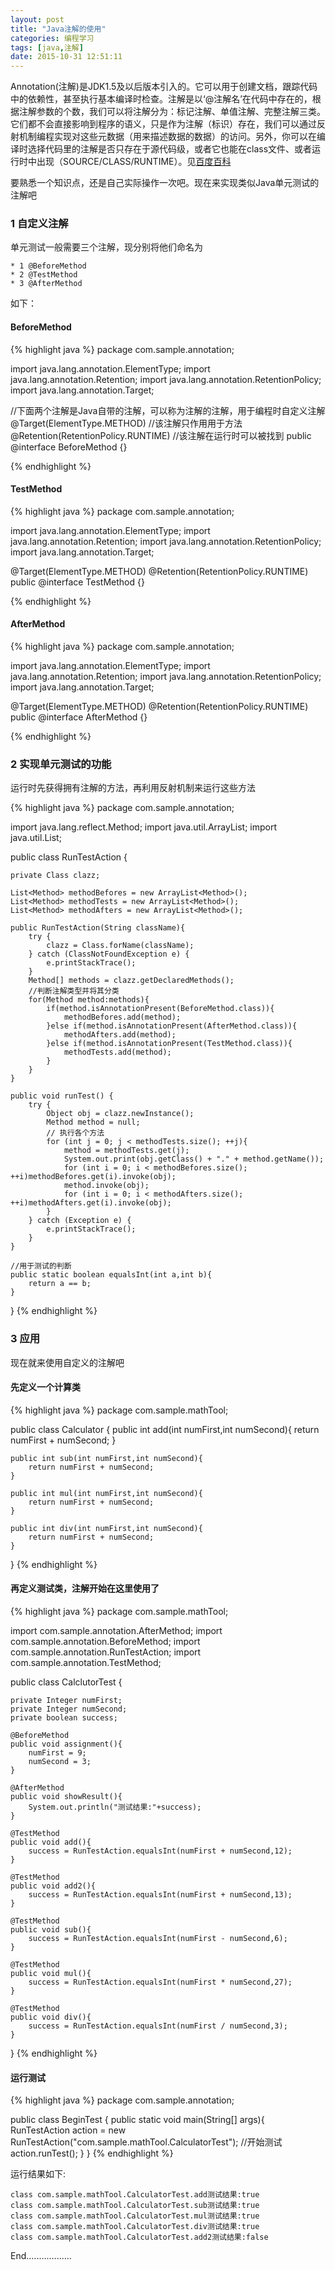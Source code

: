 ```yaml
---
layout: post
title: "Java注解的使用"
categories: 编程学习
tags: [java,注解]
date: 2015-10-31 12:51:11
---
```


Annotation(注解)是JDK1.5及以后版本引入的。它可以用于创建文档，跟踪代码中的依赖性，甚至执行基本编译时检查。注解是以‘@注解名’在代码中存在的，根据注解参数的个数，我们可以将注解分为：标记注解、单值注解、完整注解三类。它们都不会直接影响到程序的语义，只是作为注解（标识）存在，我们可以通过反射机制编程实现对这些元数据（用来描述数据的数据）的访问。另外，你可以在编译时选择代码里的注解是否只存在于源代码级，或者它也能在class文件、或者运行时中出现（SOURCE/CLASS/RUNTIME）。见[百度百科](http://baike.baidu.com/link?url=41sFWvcGQrACRFXOXHVbGvo9FYcGopKASa_9lAbuOkiMlbUtmJ9nVFLSbCb8JFfRm8i7m7Rxw3E9rTK1vxutGK)


要熟悉一个知识点，还是自己实际操作一次吧。现在来实现类似Java单元测试的注解吧

<!-- more -->

### 1 自定义注解

单元测试一般需要三个注解，现分别将他们命名为
	
	* 1 @BeforeMethod
	* 2 @TestMethod
	* 3 @AfterMethod

如下：

#### BeforeMethod

{% highlight java %}
package com.sample.annotation;

import java.lang.annotation.ElementType;
import java.lang.annotation.Retention;
import java.lang.annotation.RetentionPolicy;
import java.lang.annotation.Target;

//下面两个注解是Java自带的注解，可以称为注解的注解，用于编程时自定义注解
@Target(ElementType.METHOD)			//该注解只作用用于方法
@Retention(RetentionPolicy.RUNTIME) //该注解在运行时可以被找到
public @interface BeforeMethod {}

{% endhighlight %}

#### TestMethod

{% highlight java %}
package com.sample.annotation;

import java.lang.annotation.ElementType;
import java.lang.annotation.Retention;
import java.lang.annotation.RetentionPolicy;
import java.lang.annotation.Target;


@Target(ElementType.METHOD)
@Retention(RetentionPolicy.RUNTIME)
public @interface TestMethod {}


{% endhighlight %}

#### AfterMethod

{% highlight java %}
package com.sample.annotation;

import java.lang.annotation.ElementType;
import java.lang.annotation.Retention;
import java.lang.annotation.RetentionPolicy;
import java.lang.annotation.Target;


@Target(ElementType.METHOD)
@Retention(RetentionPolicy.RUNTIME)
public @interface AfterMethod {}

{% endhighlight %}

### 2 实现单元测试的功能

运行时先获得拥有注解的方法，再利用反射机制来运行这些方法

{% highlight java %}
package com.sample.annotation;

import java.lang.reflect.Method;
import java.util.ArrayList;
import java.util.List;

public class RunTestAction {
	
	private Class clazz;
	
	List<Method> methodBefores = new ArrayList<Method>();
	List<Method> methodTests = new ArrayList<Method>();
	List<Method> methodAfters = new ArrayList<Method>();
	
	public RunTestAction(String className){
		try {
			clazz = Class.forName(className);
		} catch (ClassNotFoundException e) {
			e.printStackTrace();
		}
		Method[] methods = clazz.getDeclaredMethods();
		//判断注解类型并将其分类
		for(Method method:methods){
			if(method.isAnnotationPresent(BeforeMethod.class)){
				methodBefores.add(method);
			}else if(method.isAnnotationPresent(AfterMethod.class)){
				methodAfters.add(method);
			}else if(method.isAnnotationPresent(TestMethod.class)){
				methodTests.add(method);
			}
		}
	}
	
	public void runTest() {
		try {
			Object obj = clazz.newInstance();
			Method method = null;
			// 执行各个方法
			for (int j = 0; j < methodTests.size(); ++j){
				method = methodTests.get(j);
				System.out.print(obj.getClass() + "." + method.getName());
				for (int i = 0; i < methodBefores.size(); ++i)methodBefores.get(i).invoke(obj);
				method.invoke(obj);
				for (int i = 0; i < methodAfters.size(); ++i)methodAfters.get(i).invoke(obj);
			}
		} catch (Exception e) {
			e.printStackTrace();
		}
	}

	//用于测试的判断
	public static boolean equalsInt(int a,int b){
		return a == b;
	}
}
{% endhighlight %}

### 3 应用

现在就来使用自定义的注解吧

#### 先定义一个计算类

{% highlight java %}
package com.sample.mathTool;

public class Calculator {
	public int add(int numFirst,int numSecond){
		return numFirst + numSecond; 
	}
	
	public int sub(int numFirst,int numSecond){
		return numFirst + numSecond; 
	}
	
	public int mul(int numFirst,int numSecond){
		return numFirst + numSecond; 
	}
	
	public int div(int numFirst,int numSecond){
		return numFirst + numSecond; 
	}

}
{% endhighlight %}

#### 再定义测试类，注解开始在这里使用了

{% highlight java %}
package com.sample.mathTool;

import com.sample.annotation.AfterMethod;
import com.sample.annotation.BeforeMethod;
import com.sample.annotation.RunTestAction;
import com.sample.annotation.TestMethod;

public class CalclutorTest {
	
	private Integer numFirst;
	private Integer numSecond;
	private boolean success;
	
	@BeforeMethod
	public void assignment(){
		numFirst = 9;
		numSecond = 3;
	}
	
	@AfterMethod
	public void showResult(){
		System.out.println("测试结果:"+success);
	}
	
	@TestMethod
	public void add(){
		success = RunTestAction.equalsInt(numFirst + numSecond,12);
	}
	
	@TestMethod
	public void add2(){
		success = RunTestAction.equalsInt(numFirst + numSecond,13);
	}
	
	@TestMethod
	public void sub(){
		success = RunTestAction.equalsInt(numFirst - numSecond,6);
	}
	
	@TestMethod
	public void mul(){
		success = RunTestAction.equalsInt(numFirst * numSecond,27); 
	}
	
	@TestMethod
	public void div(){
		success = RunTestAction.equalsInt(numFirst / numSecond,3); 
	}

}
{% endhighlight %}


#### 运行测试

{% highlight java %}
package com.sample.annotation;

public class BeginTest {
	public static void main(String[] args){
		RunTestAction action = new RunTestAction("com.sample.mathTool.CalculatorTest");
		//开始测试
		action.runTest();
	}
}
{% endhighlight %}


运行结果如下:

	class com.sample.mathTool.CalculatorTest.add测试结果:true
	class com.sample.mathTool.CalculatorTest.sub测试结果:true
	class com.sample.mathTool.CalculatorTest.mul测试结果:true
	class com.sample.mathTool.CalculatorTest.div测试结果:true
	class com.sample.mathTool.CalculatorTest.add2测试结果:false

End..................




